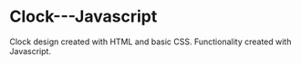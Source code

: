 # Clock---Javascript
Clock design created with HTML and basic CSS. 
Functionality created with Javascript.
